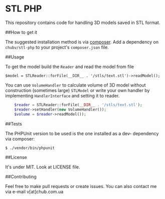 STL PHP
=======

This repository contains code for handling 3D models saved in STL format.

##How to get it

The suggested installation method is via [composer](https://getcomposer.org/). 
Add a dependency on `chubv/stl-php` to your project's `composer.json` file.

##Usage

To get the model build the `Reader` and read the model from file

`$model = STLReader::forFile(__DIR__ . '/stls/text.stl')->readModel();`

You can use `VolumeHandler` to calculate volume of 3D model without construction (sometimes large) `STLModel`
or write your own handler by implementing `HandlerInterface` and setting it to reader.

```php
    $reader = STLReader::forFile(__DIR__ . '/stls/text.stl');
    $reader->setHandler(new VolumeHandler());
    $volume = $reader->readModel());
```

##Tests

The PHPUnit version to be used is the one installed as a dev- dependency via composer:

```sh
$ ./vendor/bin/phpunit
```

##License

It's under MIT. Look at LICENSE file.

##Contributing

Feel free to make pull requests or create issues. You can also contact me via e-mail v[at]chub.com.ua